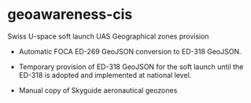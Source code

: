 # geoawareness-cis
Swiss U-space soft launch UAS Geographical zones provision 

- Automatic FOCA ED-269 GeoJSON conversion to ED-318 GeoJSON.
- Temporary provision of ED-318 GeoJSON for the soft launch until the ED-318 is adopted and implemented at national level. 


- Manual copy of Skyguide aeronautical geozones
